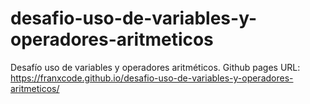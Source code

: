 # desafio-uso-de-variables-y-operadores-aritmeticos
Desafío uso de variables y operadores aritméticos.
Github pages URL: https://franxcode.github.io/desafio-uso-de-variables-y-operadores-aritmeticos/
